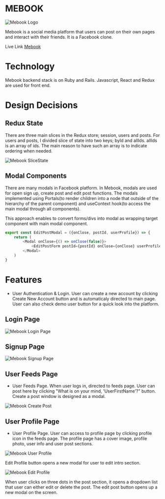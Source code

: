 # MEBOOK

![Mebook Logo](app/assets/images/meBook.jpg)

Mebook is a social media platform that users can post on their own pages and interact with their friends. It is a Facebook clone. 

Live Link [Mebook](https://mebook-2022.herokuapp.com/)

# Technology
Mebook backend stack is on Ruby and Rails. Javascript, React and Redux are used for front end. 

# Design Decisions

## Redux State
There are three main slices in the Redux store; session, users and posts. For users and posts, I divided slice of state into two keys; byId and allIds. allIds is an array of ids. The main reason to have such an array is to indicate ordering when needed.

![Mebook SliceState](app/assets/images/MebookSliceState.png)

## Modal Components
There are many modals in Facebook platform. In Mebook, modals are used for open sign up, create post and edit post functions. The modals implemented using Portals(to render children into a node that outside of the hierarchy of the parent component) and useContext hook(to access the main modal through all components). 

This approach enables to convert forms/divs into modal as wrapping target component with main modal component. 

```javascript
export const EditPostModal = ({onClose, postId, userProfile}) => {
    return (
        <Modal onClose={() => onClose(false)}>
            <EditPostForm postId={postId} onClose={onClose} userProfile={userProfile}/>
        </Modal>
    )
}
```

# Features 
- User Authentication & Login. User can create a new account by clicking Create New Account button and is automaticaly directed to main page. User can also check demo user button for a quick look into the platform. 

## Login Page
![Mebook Login Page](app/assets/images/MebookLoginPage.png)

## Signup Page
![Mebook Signup Page](app/assets/images/MebookSignupPage.png)

## User Feeds Page
- User Feeds Page. When user logs in, directed to feeds page. User can post here by clicking "What is on your mind, 'UserFirstName'?" button. Create a post window is designed as a modal.

![Mebook Create Post](app/assets/images/MebookFeedsPagePost.png)

## User Profile Page
- User Profile Page. User can access to profile page by clicking profile icon in the feeds page. The profile page has a cover image, profile photo, user info and user post sections.

![Mebook User Profile](app/assets/images/MebookUserProfilePage.png)

Edit Profile button opens a new modal for user to edit intro section. 

![Mebook Edit Profile](app/assets/images/MebookEditProfileButton.png)

When user clicks on three dots in the post section, it opens a dropdown list that user can either edit or delete the post. The edit post button opens up a new modal on the screen. 
